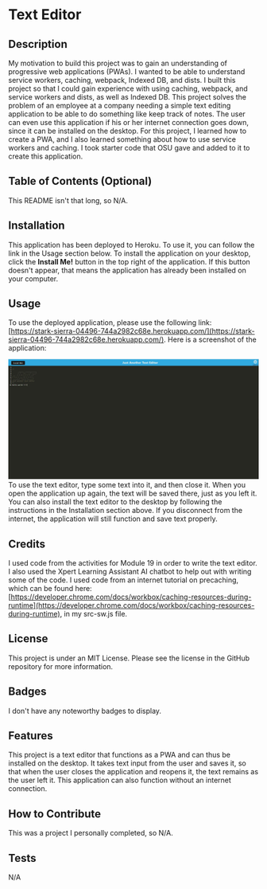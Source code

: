 # Text Editor

## Description

My motivation to build this project was to gain an understanding of progressive web applications (PWAs).  I wanted to be able to understand service workers, caching, webpack, Indexed DB, and dists.  I built this project so that I could gain experience with using caching, webpack, and service workers and dists, as well as Indexed DB.  This project solves the problem of an employee at a company needing a simple text editing application to be able to do something like keep track of notes.  The user can even use this application if his or her internet connection goes down, since it can be installed on the desktop.  For this project, I learned how to create a PWA, and I also learned something about how to use service workers and caching. I took starter code that OSU gave and added to it to create this application.

## Table of Contents (Optional)

This README isn't that long, so N/A.

## Installation

This application has been deployed to Heroku.  To use it, you can follow the link in the Usage section below.  To install the application on your desktop, click the **Install Me!** button in the top right of the application.  If this button doesn't appear, that means the application has already been installed on your computer.

## Usage

To use the deployed application, please use the following link: [https://stark-sierra-04496-744a2982c68e.herokuapp.com/](https://stark-sierra-04496-744a2982c68e.herokuapp.com/).  Here is a screenshot of the application: 

![A screenshot of the text editor](./assets/images/text-editor-screenshot.JPG) To use the text editor, type some text into it, and then close it.  When you open the application up again, the text will be saved there, just as you left it.  You can also install the text editor to the desktop by following the instructions in the Installation section above.  If you disconnect from the internet, the application will still function and save text properly.

## Credits

I used code from the activities for Module 19 in order to write the text editor.  I also used the Xpert Learning Assistant AI chatbot to help out with writing some of the code.  I used code from an internet tutorial on precaching, which can be found here: [https://developer.chrome.com/docs/workbox/caching-resources-during-runtime](https://developer.chrome.com/docs/workbox/caching-resources-during-runtime), in my src-sw.js file.

## License

This project is under an MIT License.  Please see the license in the GitHub repository for more information.

## Badges

I don't have any noteworthy badges to display.

## Features

This project is a text editor that functions as a PWA and can thus be installed on the desktop.  It takes text input from the user and saves it, so that when the user closes the application and reopens it, the text remains as the user left it.  This application can also function without an internet connection.

## How to Contribute

This was a project I personally completed, so N/A.

## Tests

N/A
